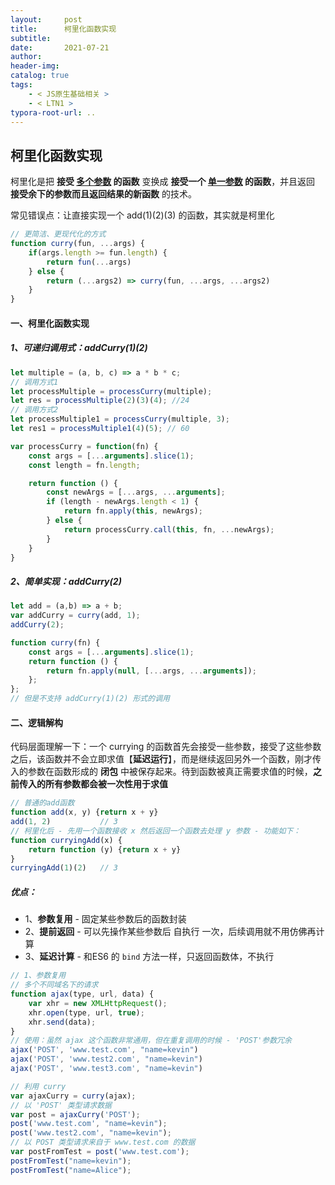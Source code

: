 ```yaml
---
layout:     post
title:      柯里化函数实现
subtitle:  
date:       2021-07-21
author:     
header-img: 
catalog: true
tags:
    - < JS原生基础相关 >
    - < LTN1 >
typora-root-url: ..
---
```


## 柯里化函数实现

柯里化是把 **接受 <u>多个参数</u> 的函数** 变换成 **接受一个 <u>单一参数</u> 的函数**，并且返回 **接受余下的参数而且返回结果的新函数** 的技术。

常见错误点：让直接实现一个 add(1)(2)(3) 的函数，其实就是柯里化

```js
// 更简洁、更现代化的方式
function curry(fun, ...args) {
    if(args.length >= fun.length) {
        return fun(...args)
    } else {
        return (...args2) => curry(fun, ...args, ...args2)
    }
}
```

#### 一、柯里化函数实现

##### 1、可递归调用式：addCurry(1)(2)

```js
let multiple = (a, b, c) => a * b * c;
// 调用方式1
let processMultiple = processCurry(multiple);
let res = processMultiple(2)(3)(4); //24
// 调用方式2
let processMultiple1 = processCurry(multiple, 3);
let res1 = processMultiple1(4)(5); // 60

var processCurry = function(fn) {
    const args = [...arguments].slice(1);
    const length = fn.length;

    return function () {
        const newArgs = [...args, ...arguments];
        if (length - newArgs.length < 1) {
            return fn.apply(this, newArgs);
        } else {
            return processCurry.call(this, fn, ...newArgs);
        }
    }
}
```

##### 2、简单实现：addCurry(2)

```js
let add = (a,b) => a + b;
var addCurry = curry(add, 1);
addCurry(2);

function curry(fn) {
    const args = [...arguments].slice(1);
    return function () {
        return fn.apply(null, [...args, ...arguments]);
    };
};
// 但是不支持 addCurry(1)(2) 形式的调用
```



#### 二、逻辑解构

代码层面理解一下：一个 currying 的函数首先会接受一些参数，接受了这些参数之后，该函数并不会立即求值【**延迟运行**】，而是继续返回另外一个函数，刚才传入的参数在函数形成的 **闭包** 中被保存起来。待到函数被真正需要求值的时候，**之前传入的所有参数都会被一次性用于求值**

```js
// 普通的add函数
function add(x, y) {return x + y}
add(1, 2)           // 3
// 柯里化后 - 先用一个函数接收 x 然后返回一个函数去处理 y 参数 - 功能如下：
function curryingAdd(x) {
    return function (y) {return x + y}
}
curryingAdd(1)(2)   // 3
```

##### 优点：

-	1、**参数复用** - 固定某些参数后的函数封装
-	2、**提前返回** - 可以先操作某些参数后 自执行 一次，后续调用就不用仿佛再计算
-	3、**延迟计算** - 和ES6 的 `bind` 方法一样，只返回函数体，不执行

```js
// 1、参数复用
// 多个不同域名下的请求
function ajax(type, url, data) {
    var xhr = new XMLHttpRequest();
    xhr.open(type, url, true);
    xhr.send(data);
}
// 使用：虽然 ajax 这个函数非常通用，但在重复调用的时候 - 'POST'参数冗余
ajax('POST', 'www.test.com', "name=kevin")
ajax('POST', 'www.test2.com', "name=kevin")
ajax('POST', 'www.test3.com', "name=kevin")

// 利用 curry
var ajaxCurry = curry(ajax);
// 以 'POST' 类型请求数据
var post = ajaxCurry('POST');
post('www.test.com', "name=kevin");
post('www.test2.com', "name=kevin");
// 以 POST 类型请求来自于 www.test.com 的数据
var postFromTest = post('www.test.com');
postFromTest("name=kevin");
postFromTest("name=Alice");
```



